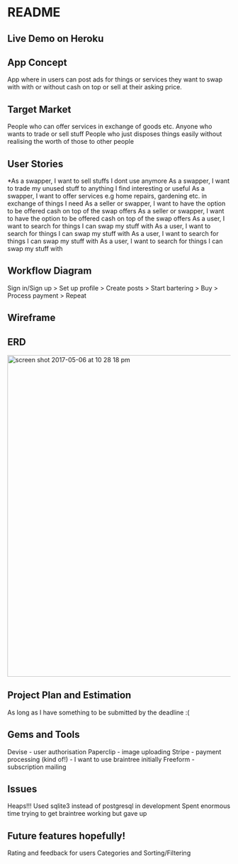 # README

## Live Demo on Heroku

## App Concept
App where in users can post ads for things or services they want to swap with with or without cash on top or sell at their asking price.

## Target Market
People who can offer services in exchange of goods etc.
Anyone who wants to trade or sell stuff
People who just disposes things easily without realising the worth of those to other people

## User Stories
*As a swapper, I want to sell stuffs I dont use anymore
As a swapper, I want to trade my unused stuff to anything I find interesting or useful
As a swapper, I want to offer services e.g home repairs, gardening etc. in exchange of things I need
As a seller or swapper, I want to have the option to be offered cash on top of the swap offers
As a seller or swapper, I want to have the option to be offered cash on top of the swap offers
As a user, I want to search for things I can swap my stuff with
As a user, I want to search for things I can swap my stuff with
As a user, I want to search for things I can swap my stuff with
As a user, I want to search for things I can swap my stuff with

## Workflow Diagram
Sign in/Sign up > Set up profile > Create posts > Start bartering > Buy > Process payment > Repeat

## Wireframe


## ERD
<img width="726" alt="screen shot 2017-05-06 at 10 28 18 pm" src="https://cloud.githubusercontent.com/assets/18462926/25933586/28a4e32a-365b-11e7-80b3-ba21ddf75f33.png">


## Project Plan and Estimation
As long as I have something to be submitted by the deadline :(

## Gems and Tools
Devise - user authorisation
Paperclip - image uploading
Stripe - payment processing (kind of!) - I want to use braintree initially
Freeform - subscription mailing

## Issues
Heaps!!!
Used sqlite3 instead of postgresql in development
Spent enormous time trying to get braintree working but gave up

## Future features hopefully!
Rating and feedback for users
Categories and Sorting/Filtering 





